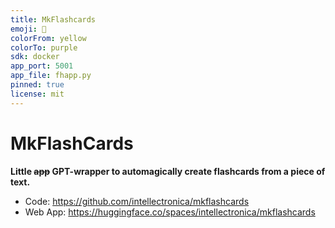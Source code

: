```yaml
---
title: MkFlashcards
emoji: 📇
colorFrom: yellow
colorTo: purple
sdk: docker
app_port: 5001
app_file: fhapp.py
pinned: true
license: mit
---
```


# MkFlashCards

**Little ~~app~~ GPT-wrapper to automagically create flashcards from a piece of text.**

- Code: https://github.com/intellectronica/mkflashcards
- Web App: https://huggingface.co/spaces/intellectronica/mkflashcards
